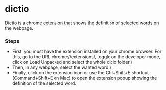 # dictio
Dictio is a chrome extension that shows the definition of selected words on the webpage.

### Steps
* First, you must have the extension installed on your chrome browser. For this, go to the URL chrome://extensions/, toggle on the developer mode, click on Load Unpacked and select the whole dicio folder.\
* Then, in any webpage, select the wanted word.\
* Finally, click on the extension icon or use the Ctrl+Shift+E shortcut (Command+Shift+E on Mac) to open the extension popup showing the definition of the selected word.
